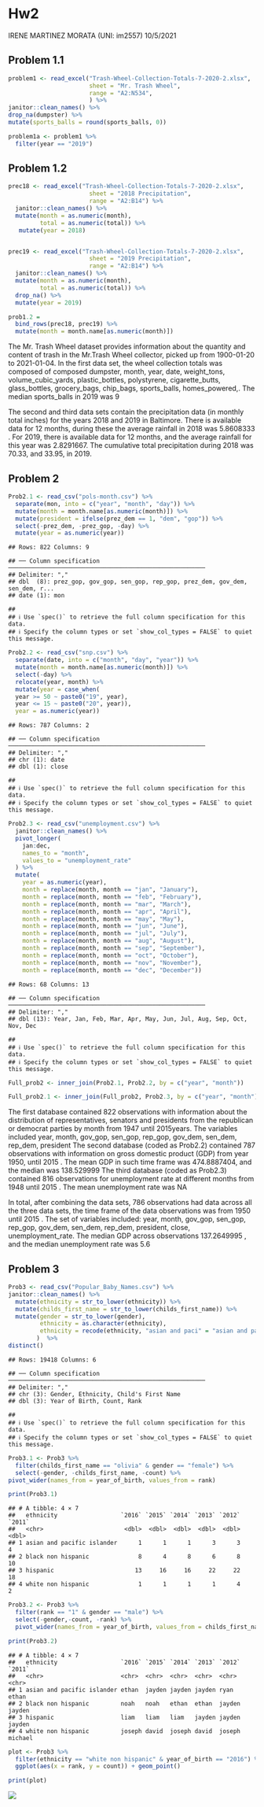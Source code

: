 Hw2
================
IRENE MARTINEZ MORATA (UNI: im2557)
10/5/2021

## Problem 1.1

``` r
problem1 <- read_excel("Trash-Wheel-Collection-Totals-7-2020-2.xlsx",
                       sheet = "Mr. Trash Wheel",
                       range = "A2:N534",
                       ) %>%
janitor::clean_names() %>% 
drop_na(dumpster) %>% 
mutate(sports_balls = round(sports_balls, 0))

problem1a <- problem1 %>% 
  filter(year == "2019")
```

## Problem 1.2

``` r
prec18 <- read_excel("Trash-Wheel-Collection-Totals-7-2020-2.xlsx",
                       sheet = "2018 Precipitation",
                       range = "A2:B14") %>%
  janitor::clean_names() %>% 
  mutate(month = as.numeric(month),
         total = as.numeric(total)) %>% 
   mutate(year = 2018)


prec19 <- read_excel("Trash-Wheel-Collection-Totals-7-2020-2.xlsx",
                       sheet = "2019 Precipitation",
                       range = "A2:B14") %>% 
  janitor::clean_names() %>% 
  mutate(month = as.numeric(month), 
         total = as.numeric(total)) %>%
  drop_na() %>% 
  mutate(year = 2019)

prob1.2 = 
  bind_rows(prec18, prec19) %>% 
  mutate(month = month.name[as.numeric(month)])
```

The Mr. Trash Wheel dataset provides information about the quantity and
content of trash in the Mr.Trash Wheel collector, picked up from
1900-01-20 to 2021-01-04. In the first data set, the wheel collection
totals was composed of composed dumpster, month, year, date,
weight\_tons, volume\_cubic\_yards, plastic\_bottles, polystyrene,
cigarette\_butts, glass\_bottles, grocery\_bags, chip\_bags,
sports\_balls, homes\_powered,. The median sports\_balls in 2019 was 9

The second and third data sets contain the precipitation data (in
monthly total inches) for the years 2018 and 2019 in Baltimore. There is
available data for 12 months, during these the average rainfall in 2018
was 5.8608333 . For 2019, there is available data for 12 months, and the
average rainfall for this year was 2.8291667. The cumulative total
precipitation during 2018 was 70.33, and 33.95, in 2019.

## Problem 2

``` r
Prob2.1 <- read_csv("pols-month.csv") %>% 
  separate(mon, into = c("year", "month", "day")) %>% 
  mutate(month = month.name[as.numeric(month)]) %>% 
  mutate(president = ifelse(prez_dem == 1, "dem", "gop")) %>% 
  select(-prez_dem, -prez_gop, -day) %>% 
  mutate(year = as.numeric(year)) 
```

    ## Rows: 822 Columns: 9

    ## ── Column specification ────────────────────────────────────────────────────────
    ## Delimiter: ","
    ## dbl  (8): prez_gop, gov_gop, sen_gop, rep_gop, prez_dem, gov_dem, sen_dem, r...
    ## date (1): mon

    ## 
    ## ℹ Use `spec()` to retrieve the full column specification for this data.
    ## ℹ Specify the column types or set `show_col_types = FALSE` to quiet this message.

``` r
Prob2.2 <- read_csv("snp.csv") %>% 
  separate(date, into = c("month", "day", "year")) %>% 
  mutate(month = month.name[as.numeric(month)]) %>% 
  select(-day) %>% 
  relocate(year, month) %>% 
  mutate(year = case_when(
  year >= 50 ~ paste0("19", year), 
  year <= 15 ~ paste0("20", year)),
  year = as.numeric(year))
```

    ## Rows: 787 Columns: 2

    ## ── Column specification ────────────────────────────────────────────────────────
    ## Delimiter: ","
    ## chr (1): date
    ## dbl (1): close

    ## 
    ## ℹ Use `spec()` to retrieve the full column specification for this data.
    ## ℹ Specify the column types or set `show_col_types = FALSE` to quiet this message.

``` r
Prob2.3 <- read_csv("unemployment.csv") %>% 
  janitor::clean_names() %>% 
  pivot_longer(
    jan:dec, 
    names_to = "month",
    values_to = "unemployment_rate"
  ) %>% 
  mutate(
    year = as.numeric(year),
    month = replace(month, month == "jan", "January"),
    month = replace(month, month == "feb", "February"),
    month = replace(month, month == "mar", "March"),
    month = replace(month, month == "apr", "April"),
    month = replace(month, month == "may", "May"),
    month = replace(month, month == "jun", "June"),
    month = replace(month, month == "jul", "July"),
    month = replace(month, month == "aug", "August"),
    month = replace(month, month == "sep", "September"),
    month = replace(month, month == "oct", "October"),
    month = replace(month, month == "nov", "November"),
    month = replace(month, month == "dec", "December"))
```

    ## Rows: 68 Columns: 13

    ## ── Column specification ────────────────────────────────────────────────────────
    ## Delimiter: ","
    ## dbl (13): Year, Jan, Feb, Mar, Apr, May, Jun, Jul, Aug, Sep, Oct, Nov, Dec

    ## 
    ## ℹ Use `spec()` to retrieve the full column specification for this data.
    ## ℹ Specify the column types or set `show_col_types = FALSE` to quiet this message.

``` r
Full_prob2 <- inner_join(Prob2.1, Prob2.2, by = c("year", "month"))

Full_prob2.1 <- inner_join(Full_prob2, Prob2.3, by = c("year", "month"))
```

The first database contained 822 observations with information about the
distribution of representatives, senators and presidents from the
republican or democrat parties by month from 1947 until 2015years. The
variables included year, month, gov\_gop, sen\_gop, rep\_gop, gov\_dem,
sen\_dem, rep\_dem, president The second database (coded as Prob2.2)
contained 787 observations with information on gross domestic product
(GDP) from year 1950, until 2015 . The mean GDP in such time frame was
474.8887404, and the median was 138.529999 The third database (coded as
Prob2.3) contained 816 observations for unemployment rate at different
months from 1948 until 2015 . The mean unemployment rate was NA

In total, after combining the data sets, 786 observations had data
across all the three data sets, the time frame of the data observations
was from 1950 until 2015 . The set of variables included: year, month,
gov\_gop, sen\_gop, rep\_gop, gov\_dem, sen\_dem, rep\_dem, president,
close, unemployment\_rate. The median GDP across observations
137.2649995 , and the median unemployment rate was 5.6

## Problem 3

``` r
Prob3 <- read_csv("Popular_Baby_Names.csv") %>% 
janitor::clean_names() %>% 
  mutate(ethnicity = str_to_lower(ethnicity)) %>% 
  mutate(childs_first_name = str_to_lower(childs_first_name)) %>% 
  mutate(gender = str_to_lower(gender),
         ethnicity = as.character(ethnicity),
         ethnicity = recode(ethnicity, "asian and paci" = "asian and pacific islander", "hispanic" = "hispanic", "black non hisp" = "black non hispanic", "white non hisp" = "white non hispanic")
        )  %>% 
distinct() 
```

    ## Rows: 19418 Columns: 6

    ## ── Column specification ────────────────────────────────────────────────────────
    ## Delimiter: ","
    ## chr (3): Gender, Ethnicity, Child's First Name
    ## dbl (3): Year of Birth, Count, Rank

    ## 
    ## ℹ Use `spec()` to retrieve the full column specification for this data.
    ## ℹ Specify the column types or set `show_col_types = FALSE` to quiet this message.

``` r
Prob3.1 <- Prob3 %>%
  filter(childs_first_name == "olivia" & gender == "female") %>% 
  select(-gender, -childs_first_name, -count) %>% 
pivot_wider(names_from = year_of_birth, values_from = rank)

print(Prob3.1)
```

    ## # A tibble: 4 × 7
    ##   ethnicity                  `2016` `2015` `2014` `2013` `2012` `2011`
    ##   <chr>                       <dbl>  <dbl>  <dbl>  <dbl>  <dbl>  <dbl>
    ## 1 asian and pacific islander      1      1      1      3      3      4
    ## 2 black non hispanic              8      4      8      6      8     10
    ## 3 hispanic                       13     16     16     22     22     18
    ## 4 white non hispanic              1      1      1      1      4      2

``` r
Prob3.2 <- Prob3 %>% 
  filter(rank == "1" & gender == "male") %>% 
  select(-gender,-count, -rank) %>% 
  pivot_wider(names_from = year_of_birth, values_from = childs_first_name)

print(Prob3.2)
```

    ## # A tibble: 4 × 7
    ##   ethnicity                  `2016` `2015` `2014` `2013` `2012` `2011` 
    ##   <chr>                      <chr>  <chr>  <chr>  <chr>  <chr>  <chr>  
    ## 1 asian and pacific islander ethan  jayden jayden jayden ryan   ethan  
    ## 2 black non hispanic         noah   noah   ethan  ethan  jayden jayden 
    ## 3 hispanic                   liam   liam   liam   jayden jayden jayden 
    ## 4 white non hispanic         joseph david  joseph david  joseph michael

``` r
plot <- Prob3 %>% 
  filter(ethnicity == "white non hispanic" & year_of_birth == "2016") %>% 
  ggplot(aes(x = rank, y = count)) + geom_point()

print(plot)
```

![](Hw2-im2557_files/figure-gfm/Problem%203-1.png)<!-- -->
